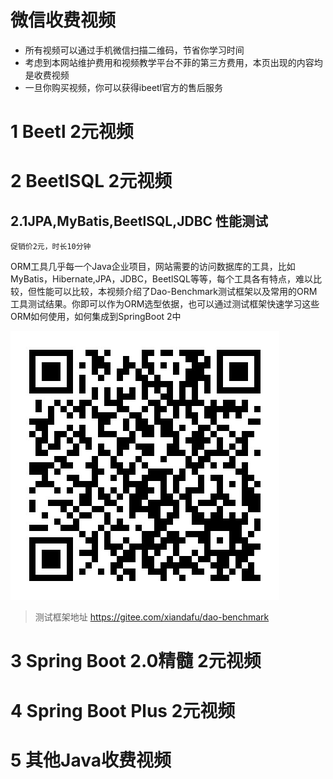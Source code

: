 # 微信收费视频

* 所有视频可以通过手机微信扫描二维码，节省你学习时间
* 考虑到本网站维护费用和视频教学平台不菲的第三方费用，本页出现的内容均是收费视频
* 一旦你购买视频，你可以获得ibeetl官方的售后服务



# 1 Beetl 2元视频

# 2 BeetlSQL 2元视频
## 2.1JPA,MyBatis,BeetlSQL,JDBC 性能测试

~~~
促销价2元，时长10分钟
~~~

ORM工具几乎每一个Java企业项目，网站需要的访问数据库的工具，比如MyBatis，Hibernate,JPA，JDBC，BeetlSQL等等，每个工具各有特点，难以比较，但性能可以比较，本视频介绍了Dao-Benchmark测试框架以及常用的ORM工具测试结果。你即可以作为ORM选型依据，也可以通过测试框架快速学习这些ORM如何使用，如何集成到SpringBoot 2中


![](image\beetlsql\2.1.dao-benchmark.jpg)	
>测试框架地址 https://gitee.com/xiandafu/dao-benchmark



# 3 Spring Boot 2.0精髓  2元视频

# 4 Spring Boot Plus 2元视频

# 5 其他Java收费视频